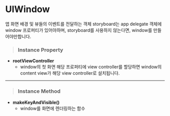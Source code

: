 # UIWindow
앱 화면 배경 및 뷰들의 이벤트를 전달하는 객체
storyboard는 app delegate 객체에 window 프로퍼티가 있어야하며, 
storyboard를 사용하지 않는다면, window를 만들어야만합니다.

> ### Instance Property
* **rootViewController**
    - window의 첫 화면
    해당 프로퍼티에 view controller를 할당하면 window의 content view가 해당 view controller로 설치됩니다.
***

> ### Instance Method
* **makeKeyAndVisible()**
    - window를 화면에 렌더링하는 함수
